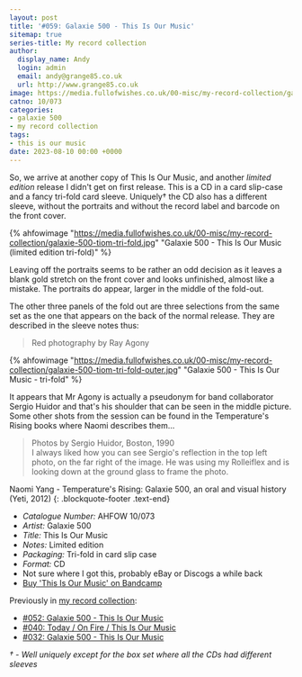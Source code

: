```yaml
---
layout: post
title: '#059: Galaxie 500 - This Is Our Music'
sitemap: true
series-title: My record collection 
author:
  display_name: Andy
  login: admin
  email: andy@grange85.co.uk
  url: http://www.grange85.co.uk
image: https://media.fullofwishes.co.uk/00-misc/my-record-collection/galaxie-500-tiom-tri-fold.jpg
catno: 10/073
categories:
- galaxie 500
- my record collection
tags:
- this is our music
date: 2023-08-10 00:00 +0000
---
```

So, we arrive at another copy of This Is Our Music, and another _limited edition_ release I didn't get on first release. This is a CD in a card slip-case and a fancy tri-fold card sleeve. Uniquely&dagger; the CD also has a different sleeve, without the portraits and without the record label and barcode on the front cover.

{% ahfowimage "https://media.fullofwishes.co.uk/00-misc/my-record-collection/galaxie-500-tiom-tri-fold.jpg" "Galaxie 500 - This Is Our Music (limited edition tri-fold)" %}

Leaving off the portraits seems to be rather an odd decision as it leaves a blank gold stretch on the front cover and looks unfinished, almost like a mistake. The portraits do appear, larger in the middle of the fold-out.

The other three panels of the fold out are three selections from the same set as the one that appears on the back of the normal release. They are described in the sleeve notes thus:

> Red photography by Ray Agony

{% ahfowimage "https://media.fullofwishes.co.uk/00-misc/my-record-collection/galaxie-500-tiom-tri-fold-outer.jpg" "Galaxie 500 - This Is Our Music - tri-fold" %}

It appears that Mr Agony is actually a pseudonym for band collaborator Sergio Huidor and that's his shoulder that can be seen in the middle picture. Some other shots from the session can be found in the Temperature's Rising books where Naomi describes them...

> Photos by Sergio Huidor, Boston, 1990  
> I always liked how you can see Sergio's reflection in the top left photo, on the far right of the image. He was using my Rolleiflex and is looking down at the ground glass to frame the photo.

Naomi Yang - Temperature's Rising: Galaxie 500, an oral and visual history (Yeti, 2012)
{: .blockquote-footer .text-end}



 - *Catalogue Number:* AHFOW 10/073
 - *Artist:* Galaxie 500
 - *Title:* This Is Our Music
 - *Notes:* Limited edition
 - *Packaging:* Tri-fold in card slip case
 - *Format:* CD
 - Not sure where I got this, probably eBay or Discogs a while back
 - [Buy 'This Is Our Music' on Bandcamp](https://galaxie500.bandcamp.com/album/this-is-our-music)

Previously in [my record collection](/category/my-record-collection):
 - [#052: Galaxie 500 - This Is Our Music](/2023/07/17/my-record-collection-052-galaxie-500-this-is-our-music/)
 - [#040: Today / On Fire / This Is Our Music](/2023/06/05/my-record-collection-040-today-on-fire-this-is-our-music/)
 - [#032: Galaxie 500 - This Is Our Music](/2023/05/08/my-record-collection-032-galaxie-500-this-is-our-music/)

_&dagger; - Well uniquely except for the box set where all the CDs had different sleeves_
